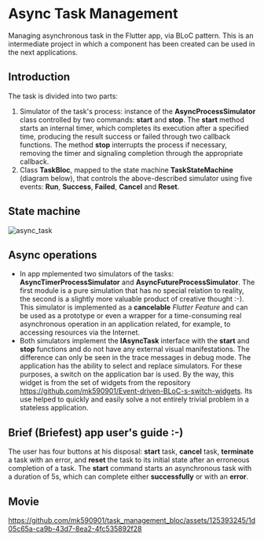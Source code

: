 # Async Task Management

Managing asynchronous task in the Flutter app, via BLoC pattern. This is an intermediate project in which a component has been created can be used in the next applications.

## Introduction

The task is divided into two parts:
1) Simulator of the task's process: instance of the __AsyncProcessSimulator__ class controlled by two commands: __start__ and __stop__. The __start__ method starts an internal timer, which completes its execution after a specified time, producing the result success or failed through two callback functions. The method __stop__ interrupts the process if necessary, removing the timer and signaling completion through the appropriate callback.
2) Class __TaskBloc__, mapped to the state machine __TaskStateMachine__ (diagram below), that controls the above-described simulator using five events: __Run__, __Success__, __Failed__, __Cancel__ and __Reset__. 

## State machine 

![async_task](https://github.com/mk590901/task_management_bloc/assets/125393245/f301926f-4bb8-491e-a053-9d601ae87dc6)

## Async operations

- In app mplemented two simulators of the tasks: __AsyncTimerProcessSimulator__ and __AsyncFutureProcessSimulator__. The first module is a pure simulation that has no special relation to reality, the second is a slightly more valuable product of creative thought :-). This simulator is implemented as a __cancelable__ _Flutter Feature_ and can be used as a prototype or even a wrapper for a time-consuming real asynchronous operation in an application related, for example, to accessing resources via the Internet.
- Both simulators implement the __IAsyncTask__ interface with the __start__ and __stop__ functions and do not have any external visual manifestations. The difference can only be seen in the trace messages in debug mode.
The application has the ability to select and replace simulators. For these purposes, a switch on the application bar is used. By the way, this widget is from the set of widgets from the repository https://github.com/mk590901/Event-driven-BLoC-s-switch-widgets. Its use helped to quickly and easily solve a not entirely trivial problem in a stateless application.

## Brief (Briefest) app user's guide :-)

The user has four buttons at his disposal: __start__ task, __cancel__ task, __terminate__ a task with an error, and __reset__ the task to its initial state after an erroneous completion of a task. The __start__ command starts an asynchronous task with a duration of 5s, which can complete either __successfully__ or with an __error__.

## Movie

https://github.com/mk590901/task_management_bloc/assets/125393245/1d05c65a-ca9b-43d7-8ea2-4fc535892f28




